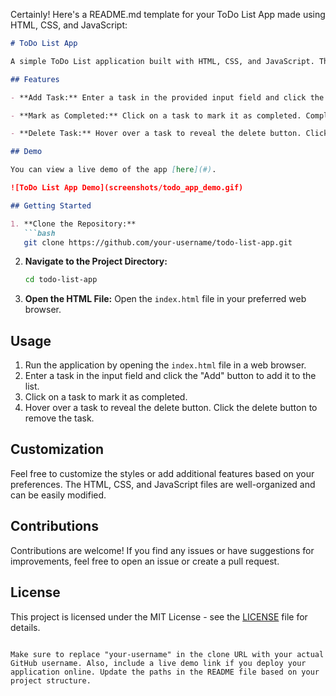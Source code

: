 Certainly! Here's a README.md template for your ToDo List App made using HTML, CSS, and JavaScript:

```markdown
# ToDo List App

A simple ToDo List application built with HTML, CSS, and JavaScript. This app allows users to add tasks, mark them as completed, and delete tasks.

## Features

- **Add Task:** Enter a task in the provided input field and click the "Add" button to add it to the list.

- **Mark as Completed:** Click on a task to mark it as completed. Completed tasks are visually distinguished.

- **Delete Task:** Hover over a task to reveal the delete button. Click the delete button to remove the task.

## Demo

You can view a live demo of the app [here](#).

![ToDo List App Demo](screenshots/todo_app_demo.gif)

## Getting Started

1. **Clone the Repository:**
   ```bash
   git clone https://github.com/your-username/todo-list-app.git
   ```

2. **Navigate to the Project Directory:**
   ```bash
   cd todo-list-app
   ```

3. **Open the HTML File:**
   Open the `index.html` file in your preferred web browser.

## Usage

1. Run the application by opening the `index.html` file in a web browser.
2. Enter a task in the input field and click the "Add" button to add it to the list.
3. Click on a task to mark it as completed.
4. Hover over a task to reveal the delete button. Click the delete button to remove the task.


## Customization

Feel free to customize the styles or add additional features based on your preferences. The HTML, CSS, and JavaScript files are well-organized and can be easily modified.

## Contributions

Contributions are welcome! If you find any issues or have suggestions for improvements, feel free to open an issue or create a pull request.

## License

This project is licensed under the MIT License - see the [LICENSE](LICENSE) file for details.
```

Make sure to replace "your-username" in the clone URL with your actual GitHub username. Also, include a live demo link if you deploy your application online. Update the paths in the README file based on your project structure.